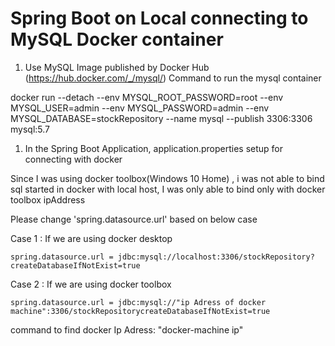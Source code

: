 # Spring Boot on Local connecting to MySQL Docker container

1. Use MySQL Image published by Docker Hub (https://hub.docker.com/_/mysql/)
   Command to run the mysql container

docker run --detach --env MYSQL_ROOT_PASSWORD=root --env MYSQL_USER=admin --env MYSQL_PASSWORD=admin --env MYSQL_DATABASE=stockRepository --name mysql --publish 3306:3306 mysql:5.7

1. In the Spring Boot Application,  application.properties setup for connecting with docker

Since I was using docker toolbox(Windows 10 Home) , i was not able to bind  sql started in docker  with local host,  I was only able to bind only with docker toolbox ipAddress

  Please change 'spring.datasource.url' based on below case

  Case 1 : If we are using docker desktop
  
`spring.datasource.url = jdbc:mysql://localhost:3306/stockRepository?createDatabaseIfNotExist=true`

  Case 2 : If we are using docker toolbox
  
`spring.datasource.url = jdbc:mysql://"ip Adress of docker machine":3306/stockRepositorycreateDatabaseIfNotExist=true`

   command to find docker Ip Adress:
      "docker-machine ip"

